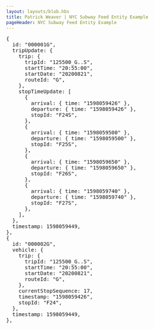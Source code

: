 ```yaml
---
layout: layouts/blob.hbs
title: Patrick Weaver | NYC Subway Feed Entity Example
pageHeader: NYC Subway Feed Entity Example
---
```


<pre>
{
  id: "000001G",
  tripUpdate: {
    trip: {
      tripId: "125500_G..S",
      startTime: "20:55:00",
      startDate: "20200821",
      routeId: "G",
    },
    stopTimeUpdate: [
      {
        arrival: { time: "1598059426" },
        departure: { time: "1598059426" },
        stopId: "F24S",
      },
      {
        arrival: { time: "1598059500" },
        departure: { time: "1598059500" },
        stopId: "F25S",
      },
      {
        arrival: { time: "1598059650" },
        departure: { time: "1598059650" },
        stopId: "F26S",
      },
      {
        arrival: { time: "1598059740" },
        departure: { time: "1598059740" },
        stopId: "F27S",
      },
    ],
  },
  timestamp: 1598059449,
},
{
  id: "000002G",
  vehicle: {
    trip: {
      tripId: "125500_G..S",
      startTime: "20:55:00",
      startDate: "20200821",
      routeId: "G",
    },
    currentStopSequence: 17,
    timestamp: "1598059426",
    stopId: "F24",
  },
  timestamp: 1598059449,
},
</pre>
